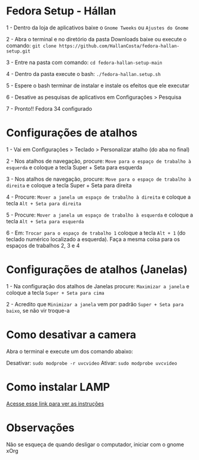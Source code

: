 # Fedora Setup - Hállan 


1 - Dentro da loja de aplicativos baixe o `Gnome Tweeks` ou `Ajustes do Gnome`

2 - Abra o terminal e no diretório da pasta Downloads baixe ou execute o comando: `git clone https://github.com/HallanCosta/fedora-hallan-setup.git`

3 - Entre na pasta com comando:  `cd fedora-hallan-setup-main`

4 -  Dentro da pasta execute o bash: `./fedora-hallan.setup.sh`

5 - Espere o bash terminar de instalar e instale os efeitos que ele executar

6 - Desative as pesquisas de aplicativos em Configurações > Pesquisa

7 -  Pronto!! Fedora 34 configurado 


# Configurações de atalhos
1 - Vai em Configurações > Teclado > Personalizar atalho (do aba no final)

2 - Nos atalhos de navegação, procure: `Move para o espaço de trabalho à esquerda` e coloque a tecla Super + Seta para esquerda

3 - Nos atalhos de navegação, procure: `Move para o espaço de trabalho à direita` e coloque a tecla Super + Seta para direita

4 - Procure: `Mover a janela um espaço de trabalho à direita` e coloque a tecla `Alt + Seta para direita`

5 - Procure: `Mover a janela um espaço de trabalho à esquerda` e coloque a tecla `Alt + Seta para esquerda`

6 - Em: `Trocar para o espaço de trabalho 1` coloque a tecla `Alt + 1` (do teclado numérico localizado a esquerda). Faça  a mesma coisa para os espaços de trabalhos 2, 3 e 4

# Configurações de atalhos (Janelas)
1 - Na configuração dos atalhos de Janelas procure: `Maximizar a janela` e coloque a tecla `Super + Seta para cima`

2 - Acredito que `Minimizar a janela` vem por padrão `Super + Seta para baixo`, se não vir troque-a

# Como desativar a camera
Abra o terminal e execute um dos comando abaixo:

Desativar: `sudo modprobe -r uvcvideo`
Ativar: `sudo modprobe uvcvideo`


# Como instalar LAMP
[Acesse esse link para ver as instruções](https://computingforgeeks.com/how-to-install-lamp-stack-on-fedora/)

# Observações
Não se esqueça de quando desligar o computador, iniciar com o gnome xOrg
